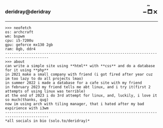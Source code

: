 ### ⠀⠀⠀⠀⠀⠀⠀⠀⠀⠀⠀⠀⠀⠀⠀⠀⠀⠀⠀⠀⠀⠀⠀⠀⠀⠀⠀⠀⠀⠀⠀⠀⠀⠀⠀⠀⠀⠀⠀~ deridray@deridray ⠀⠀⠀⠀⠀⠀⠀⠀⠀⠀⠀⠀⠀⠀⠀⠀⠀⠀⠀⠀⠀⠀⠀⠀⠀🗕 🗖 🗙
------------------------------------------------------------------------------------------
```
>>> neofetch
os: archcraft
wm: bspwm
cpu: i5-7200u
gpu: geforce mx130 2gb
ram: 8gb, ddr4
------------------------------------------------------------------------------------------
>>> about
can write a simple site using **html** with **css** and do a database for it using **php**
in 2021 make a small company with friend (i got fired after year cuz im too lazy to do all projects lmao)
in summer 2022 i made a database for a cafe site with my friend
in february 2023 my friend tells me abt linux, and i try it(first 2 attempts of using linux was terrible)
at the end of 2023 i do 3rd attempt for linux, and, luckily, i love it so much(thanks, qug)
now im using arch with tiling manager, that i hated after my bad expirience with i3wm
------------------------------------------------------------------------------------------
*all socials in bio (solo.to/deridray)*
```
